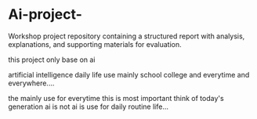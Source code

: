 # Ai-project-
Workshop project repository containing a structured report with analysis, explanations, and supporting materials for evaluation.



this project only base on ai 


artificial intelligence daily life use mainly school college and everytime and everywhere....


the mainly use for everytime this is most important think of today's generation ai is not ai is use for daily routine life...

